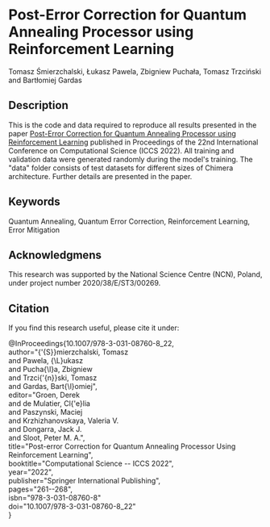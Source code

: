 # Post-Error Correction for Quantum Annealing Processor using Reinforcement Learning
Tomasz Śmierzchalski, Łukasz Pawela, Zbigniew Puchała, Tomasz Trzciński and Bartłomiej Gardas

## Description
This is the code and data required to reproduce all results presented in the paper [Post-Error Correction for Quantum Annealing Processor using Reinforcement Learning](https://www.iccs-meeting.org/archive/iccs2022/papers/133530246.pdf) published in Proceedings of the 22nd International Conference on Computational Science (ICCS 2022). 
All training and validation data were generated randomly during the model's training. The "data" folder consists of test datasets for different sizes of Chimera architecture. Further details are presented in the paper.

## Keywords
Quantum Annealing, Quantum Error Correction, Reinforcement Learning, Error Mitigation

## Acknowledgmens
This research was supported by the National Science Centre (NCN), Poland, under project number 2020/38/E/ST3/00269.

## Citation
If you find this research useful, please cite it under:

@InProceedings{10.1007/978-3-031-08760-8_22,   
 author="{\'{S}}mierzchalski, Tomasz     
        and Pawela, {\L}ukasz    
        and Pucha{\l}a, Zbigniew    
        and Trzci{\'{n}}ski, Tomasz    
        and Gardas, Bart{\l}omiej",    
 editor="Groen, Derek    
        and de Mulatier, Cl{\'e}lia    
        and Paszynski, Maciej    
        and Krzhizhanovskaya, Valeria V.    
        and Dongarra, Jack J.    
        and Sloot, Peter M. A.",    
 title="Post-error Correction for Quantum Annealing Processor Using Reinforcement Learning",    
 booktitle="Computational Science -- ICCS 2022",    
 year="2022",    
 publisher="Springer International Publishing",    
 pages="261--268",   
 isbn="978-3-031-08760-8"   
 doi="10.1007/978-3-031-08760-8_22"   
}
